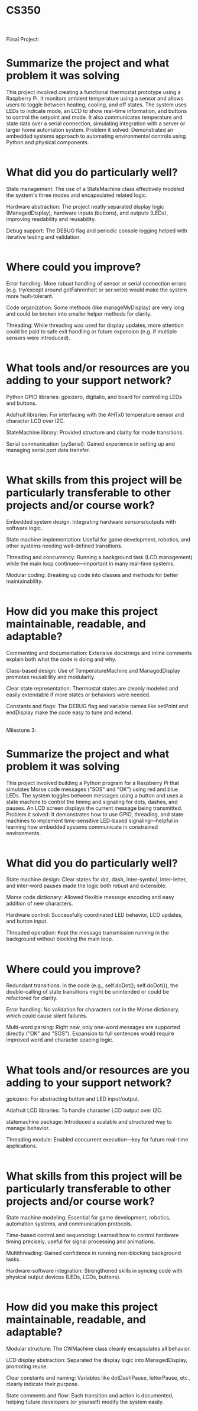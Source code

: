 # CS350 <br /> <br />
Fiinal Project: <br />
# Summarize the project and what problem it was solving<br />

This project involved creating a functional thermostat prototype using a Raspberry Pi. It monitors ambient temperature using a sensor and allows users to toggle between heating, cooling, and off states. The system uses LEDs to indicate mode, an LCD to show real-time information, and buttons to control the setpoint and mode. It also communicates temperature and state data over a serial connection, simulating integration with a server or larger home automation system.
Problem it solved: Demonstrated an embedded systems approach to automating environmental controls using Python and physical components. <br /><br />

# What did you do particularly well?<br />

State management: The use of a StateMachine class effectively modeled the system's three modes and encapsulated related logic. <br />

Hardware abstraction: The project neatly separated display logic (ManagedDisplay), hardware inputs (buttons), and outputs (LEDs), improving readability and reusability. <br />

Debug support: The DEBUG flag and periodic console logging helped with iterative testing and validation. <br /><br />

# Where could you improve?<br />

Error handling: More robust handling of sensor or serial connection errors (e.g. try/except around getFahrenheit or ser.write) would make the system more fault-tolerant.

Code organization: Some methods (like manageMyDisplay) are very long and could be broken into smaller helper methods for clarity.

Threading: While threading was used for display updates, more attention could be paid to safe exit handling or future expansion (e.g. if multiple sensors were introduced). <br /><br />

# What tools and/or resources are you adding to your support network?<br />

Python GPIO libraries: gpiozero, digitalio, and board for controlling LEDs and buttons.<br />

Adafruit libraries: For interfacing with the AHTx0 temperature sensor and character LCD over I2C. <br />

StateMachine library: Provided structure and clarity for mode transitions. <br />

Serial communication (pySerial): Gained experience in setting up and managing serial port data transfer. <br /><br />

# What skills from this project will be particularly transferable to other projects and/or course work?<br />

Embedded system design: Integrating hardware sensors/outputs with software logic. <br />

State machine implementation: Useful for game development, robotics, and other systems needing well-defined transitions. <br />

Threading and concurrency: Running a background task (LCD management) while the main loop continues—important in many real-time systems. <br />

Modular coding: Breaking up code into classes and methods for better maintainability. <br /><br />

# How did you make this project maintainable, readable, and adaptable?<br />

Commenting and documentation: Extensive docstrings and inline comments explain both what the code is doing and why. <br />

Class-based design: Use of TemperatureMachine and ManagedDisplay promotes reusability and modularity. <br />

Clear state representation: Thermostat states are cleanly modeled and easily extendable if more states or behaviors were needed. <br />

Constants and flags: The DEBUG flag and variable names like setPoint and endDisplay make the code easy to tune and extend. <br /><br />

Milestone 3: <br />
# Summarize the project and what problem it was solving<br />

This project involved building a Python program for a Raspberry Pi that simulates Morse code messages ("SOS" and "OK") using red and blue LEDs. The system toggles between messages using a button and uses a state machine to control the timing and signaling for dots, dashes, and pauses. An LCD screen displays the current message being transmitted. <br />
Problem it solved: It demonstrates how to use GPIO, threading, and state machines to implement time-sensitive LED-based signaling—helpful in learning how embedded systems communicate in constrained environments. <br /><br />

# What did you do particularly well?<br />

State machine design: Clear states for dot, dash, inter-symbol, inter-letter, and inter-word pauses made the logic both robust and extensible.<br />

Morse code dictionary: Allowed flexible message encoding and easy addition of new characters.<br />

Hardware control: Successfully coordinated LED behavior, LCD updates, and button input.<br />

Threaded operation: Kept the message transmission running in the background without blocking the main loop.<br /><br />

# Where could you improve?<br />

Redundant transitions: In the code (e.g., self.doDot(); self.doDot()), the double-calling of state transitions might be unintended or could be refactored for clarity.<br />

Error handling: No validation for characters not in the Morse dictionary, which could cause silent failures.<br />

Multi-word parsing: Right now, only one-word messages are supported directly ("OK" and "SOS"). Expansion to full sentences would require improved word and character spacing logic.<br /><br />

# What tools and/or resources are you adding to your support network?<br />

gpiozero: For abstracting button and LED input/output.<br />

Adafruit LCD libraries: To handle character LCD output over I2C.<br />

statemachine package: Introduced a scalable and structured way to manage behavior.<br />

Threading module: Enabled concurrent execution—key for future real-time applications.<br /><br />

# What skills from this project will be particularly transferable to other projects and/or course work?<br />

State machine modeling: Essential for game development, robotics, automation systems, and communication protocols.<br />

Time-based control and sequencing: Learned how to control hardware timing precisely, useful for signal processing and animations.<br />

Multithreading: Gained confidence in running non-blocking background tasks.<br />

Hardware-software integration: Strengthened skills in syncing code with physical output devices (LEDs, LCDs, buttons).<br /><br />

# How did you make this project maintainable, readable, and adaptable?<br />

Modular structure: The CWMachine class cleanly encapsulates all behavior.<br />

LCD display abstraction: Separated the display logic into ManagedDisplay, promoting reuse.<br />

Clear constants and naming: Variables like dotDashPause, letterPause, etc., clearly indicate their purpose.<br />

State comments and flow: Each transition and action is documented, helping future developers (or yourself) modify the system easily.<br /><br />
